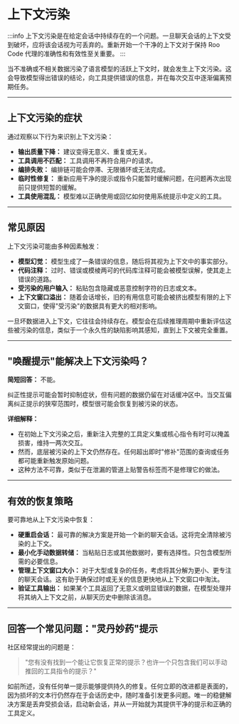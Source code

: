 # 上下文污染

:::info
上下文污染是在给定会话中持续存在的一个问题。一旦聊天会话的上下文受到破坏，应将该会话视为可丢弃的。重新开始一个干净的上下文对于保持 Roo Code 代理的准确性和有效性至关重要。
:::

当不准确或不相关数据污染了语言模型的活跃上下文时，就会发生上下文污染。这会导致模型得出错误的结论，向工具提供错误的信息，并在每次交互中逐渐偏离预期任务。

---

## 上下文污染的症状

通过观察以下行为来识别上下文污染：

*   **输出质量下降：** 建议变得无意义、重复或无关。
*   **工具调用不匹配：** 工具调用不再符合用户的请求。
*   **编排失败：** 编排链可能会停滞、无限循环或无法完成。
*   **临时性修复：** 重新应用干净的提示或指令只能暂时缓解问题，在问题再次出现前只提供短暂的缓解。
*   **工具使用混乱：** 模型难以正确使用或回忆如何使用系统提示中定义的工具。

---

## 常见原因

上下文污染可能由多种因素触发：

*   **模型幻觉：** 模型生成了一条错误的信息，随后将其视为上下文中的事实部分。
*   **代码注释：** 过时、错误或模棱两可的代码库注释可能会被模型误解，使其走上错误的道路。
*   **受污染的用户输入：** 粘贴包含隐藏或恶意控制字符的日志或文本。
*   **上下文窗口溢出：** 随着会话增长，旧的有用信息可能会被挤出模型有限的上下文窗口，使得"受污染"的数据具有更大的相对影响。

一旦坏数据进入上下文，它往往会持续存在。模型会在后续推理周期中重新评估这些被污染的信息，类似于一个永久性的缺陷影响其感知，直到上下文被完全重置。

---

## "唤醒提示"能解决上下文污染吗？

**简短回答：** 不能。

纠正性提示可能会暂时抑制症状，但有问题的数据仍留在对话缓冲区中。当交互偏离纠正提示的狭窄范围时，模型很可能会恢复到被污染的状态。

**详细解释：**

*   在初始上下文污染之后，重新注入完整的工具定义集或核心指令有时可以掩盖损害，维持一两次交互。
*   然而，底层被污染的上下文仍然存在。任何超出即时"修补"范围的查询或任务都可能重新触发原始问题。
*   这种方法不可靠，类似于在泄漏的管道上贴警告标签而不是修理它的做法。

---

## 有效的恢复策略

要可靠地从上下文污染中恢复：

*   **硬重启会话：** 最可靠的解决方案是开始一个新的聊天会话。这将完全清除被污染的上下文。
*   **最小化手动数据转储：** 当粘贴日志或其他数据时，要有选择性。只包含模型所需的必要信息。
*   **管理上下文窗口大小：** 对于大型或复杂的任务，考虑将其分解为更小、更专注的聊天会话。这有助于确保过时或无关的信息更快地从上下文窗口中淘汰。
*   **验证工具输出：** 如果某个工具返回了无意义或明显错误的数据，在模型处理并将其纳入上下文之前，从聊天历史中删除该消息。

---

## 回答一个常见问题："灵丹妙药"提示

社区经常提出的问题是：
> "您有没有找到一个能让它恢复正常的提示？也许一个只包含我们可以手动推回的工具指令的提示？"

如前所述，没有任何单一提示能够提供持久的修复。任何立即的改进都是表面的，因为损坏的文本行仍然存在于会话历史中，随时准备引发更多问题。唯一的稳健解决方案是丢弃受损会话，启动新会话，并从一开始就为其提供干净的提示和正确的工具定义。
